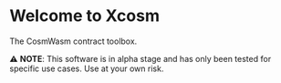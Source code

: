 # Welcome to Xcosm

The CosmWasm contract toolbox.

⚠️ **NOTE**: This software is in alpha stage and has only been tested for specific use cases.
Use at your own risk.
